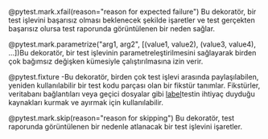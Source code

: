@pytest.mark.xfail(reason="reason for expected failure") Bu dekoratör, bir test işlevini başarısız olması beklenecek şekilde işaretler ve test gerçekten başarısız olursa test raporunda görüntülenen bir neden sağlar.

@pytest.mark.parametrize("arg1, arg2", [(value1, value2), (value3, value4), ...])Bu dekoratör, bir test işlevinin parametreleştirilmesini sağlayarak birden çok bağımsız değişken kümesiyle çalıştırılmasına izin verir.

@pytest.fixture -Bu dekoratör, birden çok test işlevi arasında paylaşılabilen, yeniden kullanılabilir bir test kodu parçası olan bir fikstür tanımlar. Fikstürler, veritabanı bağlantıları veya geçici dosyalar gibi [label](https://github.com/omerallu/Kodlama.io-/upload/main)testin ihtiyaç duyduğu kaynakları kurmak ve ayırmak için kullanılabilir.

@pytest.mark.skip(reason="reason for skipping") Bu dekoratör, test raporunda görüntülenen bir nedenle atlanacak bir test işlevini işaretler.
